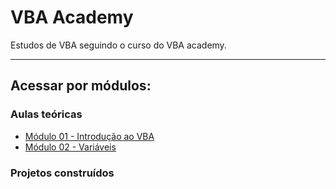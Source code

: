 # VBA Academy
Estudos de VBA seguindo o curso do VBA academy.

---

## Acessar por módulos:

### Aulas teóricas
- [Módulo 01 - Introdução ao VBA](./aulas-teoricas/001_Introducao_VBA/)
- [Módulo 02 - Variáveis](./aulas-teoricas/002_Variaveis/)

### Projetos construídos